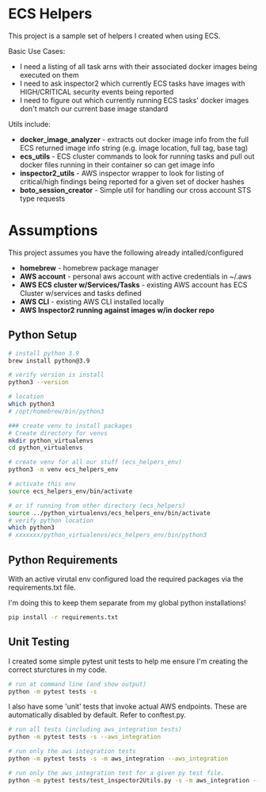 # ECS Helpers
This project is a sample set of helpers I created when using ECS.

Basic Use Cases:
 * I need a listing of all task arns with their associated docker images being executed on them
 * I need to ask inspector2 which currently ECS tasks have images with HIGH/CRITICAL security events being reported
 * I need to figure out which currently running ECS tasks' docker images don't match our current base image standard

Utils include:
 * **docker_image_analyzer** - extracts out docker image info from the full ECS returned image info string (e.g. image location, full tag, base tag)
 * **ecs_utils** - ECS cluster commands to look for running tasks and pull out docker files running in their container so can get image info
 * **inspector2_utils** - AWS inspector wrapper to look for listing of critical/high findings being reported for a given set of docker hashes
 * **boto_session_creator** - Simple util for handling our cross account STS type requests

# Assumptions
This project assumes you have the following already intalled/configured

* **homebrew** - homebrew package manager
* **AWS account** - personal aws account with active credentials in ~/.aws
* **AWS ECS cluster w/Services/Tasks** - existing AWS account has ECS Cluster w/services and tasks defined
* **AWS CLI** - existing AWS CLI installed locally
* **AWS Inspector2 running against images w/in docker repo**

## Python Setup

```bash
# install python 3.9
brew install python@3.9

# verify version is install
python3 --version

# location
which python3
# /opt/homebrew/bin/python3

### create venv to install packages
# Create directory for venvs
mkdir python_virtualenvs
cd python_virtualenvs

# create venv for all our stuff (ecs_helpers_env)
python3 -m venv ecs_helpers_env

# activate this env
source ecs_helpers_env/bin/activate

# or if running from other directory (ecs_helpers)
source ../python_virtualenvs/ecs_helpers_env/bin/activate
# verify python location
which python3
# xxxxxxx/python_virtualenvs/ecs_helpers_env/bin/python3

```

## Python Requirements
With an active virutal env configured load the required packages via the requirements.txt file.

I'm doing this to keep them separate from my global python installations!

```bash
pip install -r requirements.txt

```

## Unit Testing
I created some simple pytest unit tests to help me ensure I'm creating the correct sturctures in my code.

```bash
# run at command line (and show output)
python -m pytest tests -s
```

I also have some 'unit' tests that invoke actual AWS endpoints. These are automatically disabled by default. Refer to conftest.py.

```bash
# run all tests (including aws_integration tests)
python -m pytest tests -s --aws_integration

# run only the aws integration tests
python -m pytest tests -s -m aws_integration --aws_integration

# run only the aws_integration test for a given py test file.
python -m pytest tests/test_inspector2Utils.py -s -m aws_integration --aws_integration
```


